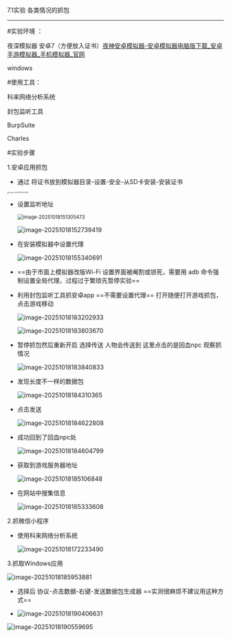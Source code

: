 7.1实验 各类情况的抓包

---

#实验环境 ：

夜深模拟器 安卓7（方便放入证书）[夜神安卓模拟器-安卓模拟器电脑版下载_安卓手游模拟器_手机模拟器_官网](https://www.yeshen.com/)

windows

#使用工具：

科来网络分析系统

封包监听工具

BurpSuite

Charles

#实验步骤

1.安卓应用抓包

- 通过 将证书放到模拟器目录-设置-安全-从SD卡安装-安装证书

<img src="images/image-20251018150751946.png" alt="image-20251018150751946" style="zoom: 25%;" />

- 设置监听地址

  <img src="images/image-20251018151305473.png" alt="image-20251018151305473" style="zoom: 80%;" />

  ![image-20251018152739419](images/image-20251018152739419.png)

- 在安装模拟器中设置代理

  ![image-20251018155340691](images/image-20251018155340691.png)

- ==由于市面上模拟器改版Wi-Fi 设置界面被阉割或锁死，需要用 adb 命令强制设置全局代理，过程过于繁琐先暂停实验==

- 利用封包监听工具抓安卓app ==不需要设置代理==  打开随便打开游戏抓包，点击游戏移动

  ![image-20251018183202933](images/image-20251018183202933.png)

  ![image-20251018183803670](images/image-20251018183803670.png)

- 暂停抓包然后重新开启 选择传送 人物会传送到 这里点击的是回血npc   观察抓情况

  ![image-20251018183840833](images/image-20251018183840833.png)

- 发现长度不一样的数据包

  ![image-20251018184310365](images/image-20251018184310365.png)

- 点击发送

  ![image-20251018184622808](images/image-20251018184622808.png)

- 成功回到了回血npc处

  ![image-20251018184604799](images/image-20251018184604799.png)

- 获取到游戏服务器地址

  ![image-20251018185106848](images/image-20251018185106848.png)

- 在网站中搜集信息

  ![image-20251018185333608](images/image-20251018185333608.png)

  

2.抓微信小程序

- 使用科来网络分析系统

  ![image-20251018172233490](images/image-20251018172233490.png)



3.抓取Windows应用

![image-20251018185953881](images/image-20251018185953881.png)

- 选择后 协议-点击数据-右键-发送数据包生成器  ==实测很麻烦不建议用这种方式==

- ![image-20251018190406631](images/image-20251018190406631.png)

![image-20251018190559695](images/image-20251018190559695.png)

















